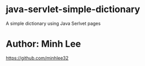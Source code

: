 # java-servlet-simple-dictionary
A simple dictionary using Java Serlvet pages

# Author: Minh Lee
https://github.com/minhlee32
